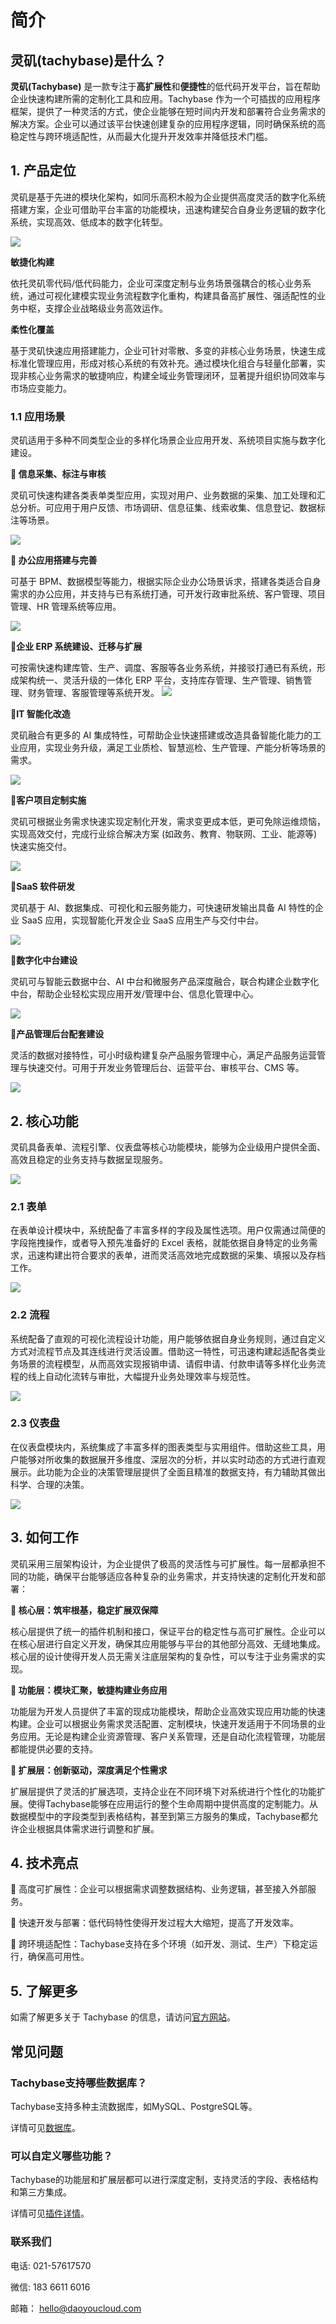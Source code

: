# 简介

## 灵矶(tachybase)是什么？

**灵矶(Tachybase)** 是一款专注于**高扩展性**和**便捷性**的低代码开发平台，旨在帮助企业快速构建所需的定制化工具和应用。Tachybase 作为一个可插拔的应用程序框架，提供了一种灵活的方式，使企业能够在短时间内开发和部署符合业务需求的解决方案。企业可以通过该平台快速创建复杂的应用程序逻辑，同时确保系统的高稳定性与跨环境适配性，从而最大化提升开发效率并降低技术门槛。

## 1. 产品定位

灵矶是基于先进的模块化架构，如同乐高积木般为企业提供高度灵活的数字化系统搭建方案，企业可借助平台丰富的功能模块，迅速构建契合自身业务逻辑的数字化系统，实现高效、低成本的数字化转型。

![](/guides/start/product-position.png)

**敏捷化构建**

依托灵矶零代码/低代码能力，企业可深度定制与业务场景强耦合的核心业务系统，通过可视化建模实现业务流程数字化重构，构建具备高扩展性、强适配性的业务中枢，支撑企业战略级业务高效运作。

**柔性化覆盖**

基于灵矶快速应用搭建能力，企业可针对零散、多变的非核心业务场景，快速生成标准化管理应用，形成对核心系统的有效补充。通过模块化组合与轻量化部署，实现非核心业务需求的敏捷响应，构建全域业务管理闭环，显著提升组织协同效率与市场应变能力。

### 1.1 应用场景

灵矶适用于多种不同类型企业的多样化场景企业应用开发、系统项目实施与数字化建设。

**📍 信息采集、标注与审核**

灵矶可快速构建各类表单类型应用，实现对用户、业务数据的采集、加工处理和汇总分析。可应用于用户反馈、市场调研、信息征集、线索收集、信息登记、数据标注等场景。

![](/guides/start/info-collection.png)

**📍 办公应用搭建与完善**

可基于 BPM、数据模型等能力，根据实际企业办公场景诉求，搭建各类适合自身需求的办公应用，并支持与已有系统打通，可开发行政审批系统、客户管理、项目管理、HR 管理系统等应用。

![](/guides/start/office-build.png)

**📍企业 ERP 系统建设、迁移与扩展**

可按需快速构建库管、生产、调度、客服等各业务系统，并接驳打通已有系统，形成架构统一、灵活升级的一体化 ERP 平台，支持库存管理、生产管理、销售管理、财务管理、客服管理等系统开发。
![](/guides/start/company-erp.png)

**📍IT 智能化改造**

灵矶融合有更多的 AI 集成特性，可帮助企业快速搭建或改造具备智能化能力的工业应用，实现业务升级，满足工业质检、智慧巡检、生产管理、产能分析等场景的需求。

![](/guides/start/ai-transform.png)

**📍客户项目定制实施**

灵矶可根据业务需求快速实现定制化开发，需求变更成本低，更可免除运维烦恼，实现高效交付，完成行业综合解决方案 (如政务、教育、物联网、工业、能源等)快速实施交付。

![](/guides/start/custom-configuration.png)

**📍SaaS 软件研发**

灵矶基于 AI、数据集成、可视化和云服务能力，可快速研发输出具备 AI 特性的企业 SaaS 应用，实现智能化开发企业 SaaS 应用生产与交付中台。

![](/guides/start/saas-program.png)


**📍数字化中台建设**

灵矶可与智能云数据中台、AI 中台和微服务产品深度融合，联合构建企业数字化中台，帮助企业轻松实现应用开发/管理中台、信息化管理中心。

![](/guides/start/digital-middle-platform.png)


**📍产品管理后台配套建设**

灵活的数据对接特性，可小时级构建复杂产品服务管理中心，满足产品服务运营管理与快速交付。可用于开发业务管理后台、运营平台、审核平台、CMS 等。

![](/guides/start/management-backend.png)


## 2. 核心功能

灵矶具备表单、流程引擎、仪表盘等核心功能模块，能够为企业级用户提供全面、高效且稳定的业务支持与数据呈现服务。

![](/guides/start/core-functions.png)


### 2.1 表单

在表单设计模块中，系统配备了丰富多样的字段及属性选项。用户仅需通过简便的字段拖拽操作，或者导入预先准备好的 Excel 表格，就能依据自身特定的业务需求，迅速构建出符合要求的表单，进而灵活高效地完成数据的采集、填报以及存档工作。

![](/guides/start/create-form.png)


### 2.2 流程

系统配备了直观的可视化流程设计功能，用户能够依据自身业务规则，通过自定义方式对流程节点及其连线进行灵活设置。借助这一特性，可迅速构建起适配各类业务场景的流程模型，从而高效实现报销申请、请假申请、付款申请等多样化业务流程的线上自动化流转与审批，大幅提升业务处理效率与规范性。

![](/guides/start/workflows.png)

### 2.3 仪表盘

在仪表盘模块内，系统集成了丰富多样的图表类型与实用组件。借助这些工具，用户能够对所收集的数据展开多维度、深层次的分析，并以实时动态的方式进行直观展示。此功能为企业的决策管理层提供了全面且精准的数据支持，有力辅助其做出科学、合理的决策。

![](/guides/start/dashboard.png)

## 3. 如何工作

灵矶采用三层架构设计，为企业提供了极高的灵活性与可扩展性。每一层都承担不同的功能，确保平台能够适应各种复杂的业务需求，并支持快速的定制化开发和部署：

**📍 核心层：筑牢根基，稳定扩展双保障**

核心层提供了统一的插件机制和接口，保证平台的稳定性与高可扩展性。企业可以在核心层进行自定义开发，确保其应用能够与平台的其他部分高效、无缝地集成。核心层的设计使得开发人员无需关注底层架构的复杂性，可以专注于业务需求的实现。

**📍 功能层：模块汇聚，敏捷构建业务应用**

功能层为开发人员提供了丰富的现成功能模块，帮助企业高效实现应用功能的快速构建。企业可以根据业务需求灵活配置、定制模块，快速开发适用于不同场景的业务应用。无论是构建企业资源管理、客户关系管理，还是自动化流程管理，功能层都能提供必要的支持。

**📍 扩展层：创新驱动，深度满足个性需求**

扩展层提供了灵活的扩展选项，支持企业在不同环境下对系统进行个性化的功能扩展。使得Tachybase能够在应用运行的整个生命周期中提供高度的定制能力。从数据模型中的字段类型到表格结构，甚至到第三方服务的集成，Tachybase都允许企业根据具体需求进行调整和扩展。

## 4. 技术亮点

💫 高度可扩展性：企业可以根据需求调整数据结构、业务逻辑，甚至接入外部服务。

💫 快速开发与部署：低代码特性使得开发过程大大缩短，提高了开发效率。

💫 跨环境适配性：Tachybase支持在多个环境（如开发、测试、生产）下稳定运行，确保高可用性。

## 5. 了解更多

如需了解更多关于 Tachybase 的信息，请访问[官方网站](https://tachybase.com/lists/98.html)。

## 常见问题

### Tachybase支持哪些数据库？

Tachybase支持多种主流数据库，如MySQL、PostgreSQL等。

详情可见[数据库](/guides/advanced/env.html#db_dialect)。

### 可以自定义哪些功能？

Tachybase的功能层和扩展层都可以进行深度定制，支持灵活的字段、表格结构和第三方集成。

详情可见[插件详情](/guides/advanced/cloud-component/server.html)。

### 联系我们

电话: 021-57617570

微信: 183 6611 6016

邮箱： hello@daoyoucloud.com
